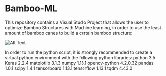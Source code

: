 # Bamboo-ML
 
This repository contains a Visual Studio Project that allows the user to optimize Bamboo Structures with Machine learning, in order to use the least amount of bamboo canes to build a certain bamboo structure:

![Alt Text](https://github.com/diego-apellaniz/Bamboo-ML/blob/master/Images/Bamboo.gif)

In order to run the python script, it is strongly recommended to create a virtual python environment with the following python libraries:
python               3.5
Keras                2.2.4
matplotlib           3.1.3
numpy                1.18.1
opencv-python        4.2.0.32
pandas               1.0.1
scipy                1.4.1
tensorboard          1.13.1
tensorflow           1.13.1
tqdm                 4.43.0


